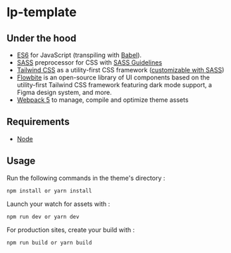 # lp-template


## Under the hood

- [ES6](https://github.com/lukehoban/es6features#readme) for JavaScript (transpiling with [Babel](https://babeljs.io/)).
- [SASS](http://sass-lang.com/) preprocessor for CSS with [SASS Guidelines](https://sass-guidelin.es/#the-7-1-pattern)
- [Tailwind CSS](https://tailwindcss.com/docs/installation) as a utility-first CSS framework ([customizable with SASS](https://tailwindcss.com/docs/using-with-preprocessors#using-sass-less-or-stylus))
- [Flowbite](https://flowbite.com/docs/getting-started/introduction/) is an open-source library of UI components based on the utility-first Tailwind CSS framework featuring dark mode support, a Figma design system, and more.
- [Webpack 5](https://webpack.js.org/) to manage, compile and optimize theme assets

## Requirements

* [Node](https://nodejs.org/)

## Usage

Run the following commands in the theme's directory :

	npm install or yarn install

Launch your watch for assets with :

	npm run dev or yarn dev

For production sites, create your build with :

	npm run build or yarn build
